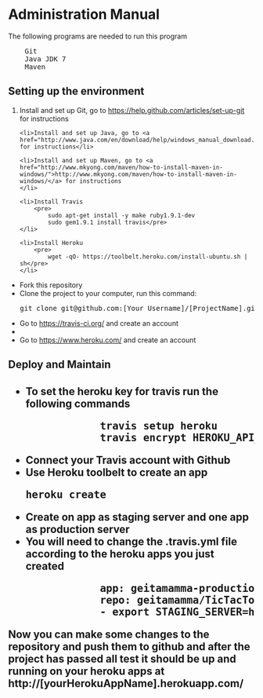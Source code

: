 <h1>Administration Manual</h1>

The following programs are needed to run this program
<pre>
	Git
	Java JDK 7 
	Maven
</pre>

<h2>Setting up the environment</h2>
<ol>
	<li>Install and set up Git, go to <a href="https://help.github.com/articles/set-up-git">https://help.github.com/articles/set-up-git</a> for instructions</li>

	<li>Install and set up Java, go to <a href="http://www.java.com/en/download/help/windows_manual_download.xml">http://www.java.com/en/download/help/windows_manual_download.xml</a> for instructions</li>

	<li>Install and set up Maven, go to <a href="http://www.mkyong.com/maven/how-to-install-maven-in-windows/">http://www.mkyong.com/maven/how-to-install-maven-in-windows/</a> for instructions
	</li>

	<li>Install Travis
		<pre>
			sudo apt-get install -y make ruby1.9.1-dev
			sudo gem1.9.1 install travis</pre>
	</li>

	<li>Install Heroku
		<pre>
			wget -qO- https://toolbelt.heroku.com/install-ubuntu.sh | sh</pre>
	</li>
</ol>
<ul>
	<li>Fork this repository</li>
	<li>Clone the project to your computer, run this command:
		<pre>git clone git@github.com:[Your_Username]/[ProjectName].git</pre>
	</li>
	<li>Go to <a href="https://travis-ci.org/">https://travis-ci.org/</a> and create an account</li>
	<li>
	<li>Go to <a href="https://www.heroku.com/">https://www.heroku.com/</a> and create an account</li>
</ul>

<h2>Deploy and Maintain<h2>
<ul>
	<li>To set the heroku key for travis run the following commands
		<pre>
			travis setup heroku
			travis encrypt HEROKU_API_KEY=<your_heroku_key> --add</pre>
	</li>
	<li>Connect your Travis account with Github</li>
	<li>Use Heroku toolbelt to create an app <pre>heroku create</pre></li>
	<li>Create on app as staging server and one app as production server</li>
	<li>You will need to change the .travis.yml file according to the heroku apps you just created
		<pre>
			app: geitamamma-production  --> app: [yourAppName]
			repo: geitamamma/TicTacToe  --> repo: [yourRepository]
			- export STAGING_SERVER=http://geitamamma-staging.herokuapp.com/  --> - export STAGING_SERVER=http://[yourAppName].herokuapp.com/</pre>
	</li>
</ul>

<p>Now you can make some changes to the repository and push them to github and after the project has passed all test it should be up and running on your heroku apps at http://[yourHerokuAppName].herokuapp.com/<p>